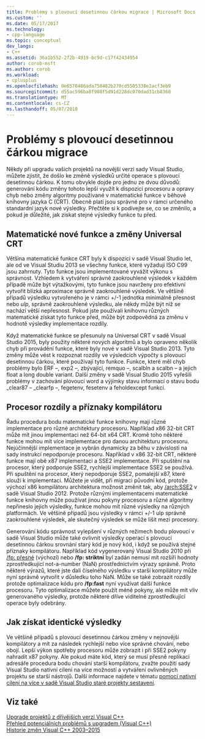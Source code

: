 ```yaml
---
title: Problémy s plovoucí desetinnou čárkou migrace | Microsoft Docs
ms.custom: ''
ms.date: 05/17/2017
ms.technology:
- cpp-language
ms.topic: conceptual
dev_langs:
- C++
ms.assetid: 36a1b552-2f2b-4919-bc9d-c17f42434954
author: corob-msft
ms.author: corob
ms.workload:
- cplusplus
ms.openlocfilehash: 0e6578486ada758482b270cd5505338e2acf3eb9
ms.sourcegitcommit: d55ac596ba8f908f5d91d228dc070dad31cb8360
ms.translationtype: MT
ms.contentlocale: cs-CZ
ms.lasthandoff: 05/07/2018
---
```

# <a name="floating-point-migration-issues"></a>Problémy s plovoucí desetinnou čárkou migrace  
  
Někdy při upgradu vašich projektů na novější verzi sady Visual Studio, můžete zjistit, že došlo ke změně výsledků určité operace s plovoucí desetinnou čárkou. K tomu obvykle dojde pro jednu ze dvou důvodů: generování kódu změny tohoto lepší využít k dispozici procesoru a opravy chyb nebo změny algoritmy používané v matematické funkce v běhové knihovny jazyka C (CRT). Obecně platí jsou správné pro v rámci určeného standardní jazyk nové výsledky. Přečtěte si k podívejte se, co se změnilo, a pokud je důležité, jak získat stejné výsledky funkce tu před.  

## <a name="new-math-functions-and-universal-crt-changes"></a>Matematické nové funkce a změny Universal CRT  
  
Většina matematické funkce CRT byly k dispozici v sadě Visual Studio let, ale od ve Visual Studiu 2013 se všechny funkce, které vyžadují ISO C99 jsou zahrnuty. Tyto funkce jsou implementované vyvážit výkonu s správnost. Vzhledem k vytváření správně zaokrouhlené výsledek v každém případě může být výtažkovými, tyto funkce jsou navrženy pro efektivní vytvořit blízká aproximace správně zaokrouhlené výsledek. Ve většině případů výsledku vytvořeného je v rámci +/-1 jednotka minimálně přesnost nebo *ulp*, správně zaokrouhlené výsledku, ale někdy může být níž se nachází větší nepřesnost. Pokud jste používali knihovnu různých matematické získat tyto funkce před, může být zodpovědná za změnu v hodnotě výsledky implementace rozdíly.   
    
Když matematické funkce se přesunuly na Universal CRT v sadě Visual Studio 2015, byly použity některé nových algoritmů a bylo opraveno několik chyb při provádění funkce, které byly nové v sadě Visual Studio 2013. Tyto změny může vést k rozpoznat rozdíly ve výsledcích výpočty s plovoucí desetinnou čárkou, které používají tyto funkce. Funkce, které měl chyb problémy bylo ERF –, exp2 –, zbývající, remquo –, scalbln a scalbn – a jejich float a long double variant.  Další změny v sadě Visual Studio 2015 vyřešili problémy v zachování plovoucí word a výjimky stavu informací o stavu bodu _clear87 – _clearfp –, fegetenv, fesetenv a feholdexcept funkcí.  
  
## <a name="processor-differences-and-compiler-flags"></a>Procesor rozdíly a příznaky kompilátoru  
  
Řadu procedura bodu matematické funkce knihovny mají různé implementace pro různé architektury procesoru. Například x86 32-bit CRT může mít jinou implementaci než 64-bit x64 CRT. Kromě toho některé funkce mohou mít více implementace pro danou architekturu procesoru. Nejúčinnější implementace je vybrán dynamicky za běhu v závislosti na sady instrukcí nepodporuje procesoru. Například v x86 32-bit CRT, některé funkce mají obě x87 implementaci a SSE2 implementace. Při spuštění na procesor, který podporuje SSE2, rychlejší implementace SSE2 se používá. Při spuštění na procesor, který nepodporuje SSE2, pomalejší x87, které slouží k implementaci. Můžete je vidět, při migraci původní kód, protože výchozí x86 kompilátoru architektura možnost změnit tak, aby [/arch:SSE2](../build/reference/arch-x86.md) v sadě Visual Studio 2012. Protože různými implementacemi matematické funkce knihovny může používat jinou pokyny procesoru a různé algoritmy nepřineslo jejich výsledky, funkce mohou mít různé výsledky na různých platformách. Ve většině případů jsou výsledky v rámci +/-1 ulp správně zaokrouhlené výsledek, ale skutečný výsledek se může lišit mezi procesory.  
  
Generování kódu správnost vylepšení v různých režimech bodu plovoucí v sadě Visual Studio může také ovlivnit výsledky operací s plovoucí desetinnou čárkou srovnání starý kód je nový kód, i když se používá stejné příznaky kompilátoru. Například kód vygenerovaný Visual Studio 2010 při [/fp: přesné](../build/reference/fp-specify-floating-point-behavior.md) (výchozí) nebo **/fp: striktní** byl zadán nemusí mít rozšíří hodnoty zprostředkující not-a-number (NaN) prostřednictvím výrazy správně. Proto některé výrazů, které jste dali číselného výsledku v starší kompilátory může nyní správně vytvořit v důsledku toho NaN. Může se také zobrazit rozdíly protože optimalizace kódu pro **/fp:fast** nyní využívat další funkce procesoru. Tyto optimalizace můžete použít méně pokyny, ale může mít vliv generovaného výsledky, protože některé dříve viditelné zprostředkující operace byly odebrány.  
  
## <a name="how-to-get-identical-results"></a>Jak získat identické výsledky  
  
Ve většině případů s plovoucí desetinnou čárkou změny v nejnovější kompilátory a mít za následek rychlejší nebo více správné chování, nebo obojí. Lepší výkon spotřeby procesoru může zobrazit i při SSE2 pokyny nahradit x87 pokyny. Ale pokud máte kód, který se musí přesně replikaci adresáře procedura bodu chování starší kompilátoru, zvažte použití sady Visual Studio nativní cílení na více možností a vytváření ovlivněných projektu se starší nástrojů. Další informace najdete v tématu [pomocí nativní cílení na více v sadě Visual Studio staré projekty sestavení](use-native-multi-targeting.md).  
  
## <a name="see-also"></a>Viz také  
  
[Upgrade projektů z dřívějších verzí Visual C++](upgrading-projects-from-earlier-versions-of-visual-cpp.md)  
[Přehled potenciálních problémů s upgradem (Visual C++)](overview-of-potential-upgrade-issues-visual-cpp.md)  
[Historie změn Visual C++ 2003–2015](visual-cpp-change-history-2003-2015.md)  
